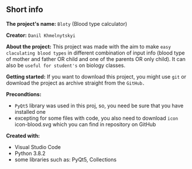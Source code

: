 Short info
---------

<b>The project's name:</b> `Bloty` (Blood type calculator)

<b>Creator:</b> `Danil Khmelnytskyi`

<b>About the project:</b>
This project was made with the aim to make `easy claculating blood types` in different combination of input info (blood type of mother and father OR child and one of the parents OR only child). It can also be `useful for student's` on biology classes.

<b>Getting started:</b>
If you want to download this project, you might use `git` or download the project as archive straight from the `GitHub.`

<b>Precondtions:</b>
* `PyQt5` library was used in this proj, so, you need be sure that you have installed one
* excepting for some files with code, you also need to download `icon` icon-blood.svg which you can find in repository on GitHub

<b>Created with:</b>
- Visual Studio Code
- Python 3.8.2
- some libraries such as: PyQt5, Collections